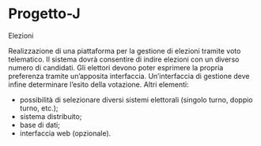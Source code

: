 # Progetto-J
Elezioni

Realizzazione di una piattaforma per la gestione di elezioni tramite
voto telematico. Il sistema dovrà consentire di indire elezioni con un
diverso numero di candidati. Gli elettori devono poter esprimere la
propria preferenza tramite un’apposita interfaccia. Un’interfaccia di
gestione deve infine determinare l’esito della votazione. Altri elementi:
- possibilità di selezionare diversi sistemi elettorali (singolo turno,
doppio turno, etc.);
- sistema distribuito;
- base di dati;
- interfaccia web (opzionale).
